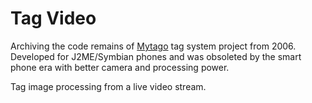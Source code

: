 Tag Video 
====================

Archiving the code remains of [Mytago](http://techcrunch.com/2006/05/20/mytago-a-realonline-world-bridge/) tag system project from 2006.
Developed for J2ME/Symbian phones and was obsoleted by the smart phone era with better camera and processing power.

Tag image processing from a live video stream.
